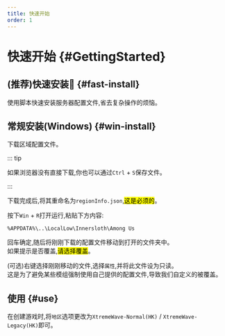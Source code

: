 ```yaml
---
title: 快速开始
order: 1
---
```

# 快速开始 {#GettingStarted}

## (推荐)快速安装:tada: {#fast-install}

使用脚本快速安装服务器配置文件,省去复杂操作的烦恼。

<Links
  :items="[
    {
      name: '下载快速安装脚本(Windows)',
      desc: '版本1.1.4,相关服务由XtremeAPI提供',        
      link: 'https://api.xtreme.net.cn/Docs/Server/DownloadServerRegion-1.4.4.bat',
      icon: 'material-symbols:download-rounded'
    }
  ]"
/>

## 常规安装(Windows) {#win-install}

下载区域配置文件。

<Links
  :items="[
    {
      name: '下载区域配置文件',
      desc: '相关服务由XtremeAPI提供',        
      link: 'https://api.xtreme.net.cn/Docs/Server/regionInfo.json',
      icon: 'material-symbols:download-rounded'
    }
  ]"
/>

::: tip

如果浏览器没有直接下载,你也可以通过`Ctrl` + `S`保存文件。

:::

下载完成后,将其重命名为`regionInfo.json`,<mark>这是必须的</mark>。

按下`Win` + `R`打开运行,粘贴下方内容:

``` [文件资源管理器]
%APPDATA%\..\LocalLow\Innersloth\Among Us
```
回车确定,随后将刚刚下载的配置文件移动到打开的文件夹中。\
如果提示是否覆盖,<mark>请选择覆盖</mark>。

(可选)右键选择刚刚移动的文件,选择`属性`,并将此文件设为只读。\
这是为了避免某些模组强制使用自己提供的配置文件,导致我们自定义的被覆盖。

## 使用 {#use}

在创建游戏时,将`地区`选项更改为`XtremeWave-Normal(HK)` / `XtremeWave-Legacy(HK)`即可。